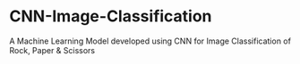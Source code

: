 # CNN-Image-Classification
A Machine Learning Model developed using CNN for Image Classification of Rock, Paper &amp; Scissors

